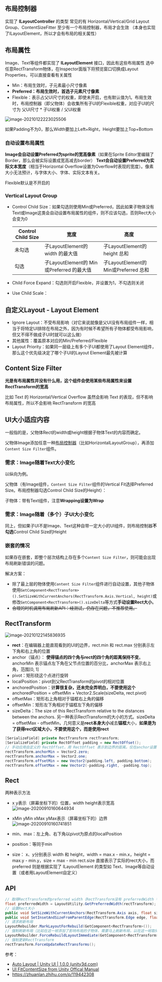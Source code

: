##  <span id="LayoutController">布局控制器</span>

实现了 **ILayoutController** 的类型
常见的有 Horizontal/Vertical/Grid Layout Group、ContentSizeFitter
至少有一个布局控制器，布局才会生效
（本身也实现了ILayoutElement，所以才会有布局的相关属性）

## 布局属性

Image、Text等组件都实现了 **ILayoutElement** 接口，因此有这些布局属性
选中任意RectTransform物体，在Inspector面版下将预览窗口切换成Layout Properties，可以直接查看有关属性

- Min：布局生效时，子元素最小尺寸像素
- **Preferred：布局生效时，首选子元素尺寸像素**
- Flexible：表示占父UI尺寸的权重，即使未开启，也有默认值为1。布局生效时，布局控制器（即父物体）会收集所有子UI的Flexible权重，对应子UI的尺寸为 父UI尺寸 * 子UI权重 / 父UI权重

![image-20210122223025506](assets/image-20210122223025506.png)

如果Padding不为0，那么Width要加上Left+Right，Height要加上Top+Bottom

### 自动设置布局属性

**Image会自动设置Preferred为sprite的宽高像素**（如果在Sprite Editor里编辑了Border，那么会被实际设置成宽高减去border）
**Text会自动设置Preferred为实际文本宽度**（相当于Horizontal Overflow设置为Overflow时表现的宽度）。像素大小无法预计，与字体大小、字体、实际文本有关。

Flexible默认是不开启的

### Vertical Layout Group

- Control Child Size：如果勾选则使用Min或Preferred，因此如果子物体没有Text或Image这类会自动设置布局属性的组件，则不应该勾选，否则Rect大小会变为0

    | Control Child Size | 宽度                                      | 高度                                  |
    | ------------------ | ----------------------------------------- | ------------------------------------- |
    | 未勾选             | 子LayoutElement的 width 的最大值          | 子LayoutElement的 height 总和         |
    | 勾选               | 子LayoutElement的 Min或Preferred 的最大值 | 子LayoutElement的 Min或Preferred 总和 |

- Child Force Expand：勾选则开启Flexible，并设置为1，不勾选则关闭

- Use Child Scale：

## 自定义Layout - Layout Element

- Ignore Layout：不受布局影响（对它来说就像是父UI没有布局组件一样，相当于将特定UI排除在布局之外，因为有时候不希望所有子物体都受布局影响，但又不得不做成子UI时就可以这么做）
- 其他属性：覆盖原本对应的Min/Preferred/Flexible
- Layout Priority：如果同一层级上有多个子UI都使用了Layout Element组件，那么这个优先级决定了哪个子UI的Layout Element最先被计算

## Content Size Filter

**光是有布局属性并没有什么用，这个组件会使用某些布局属性来设置RectTransform的宽高**

比如 Text 的 Horizontal/Vertical Overflow 虽然会影响 Text 的表现，但不影响布局属性，所以不会影响 RectTransform 的宽高

## UI大小适应内容

一般指的是，父物体Rect的width或height根据子物体Text的内容而确定。

父物体Image添加任意一种[布局控制器](#LayoutController)（比如HorizontalLayoutGroup），再添加`Content Size Filter`组件。

### 需求：Image随着Text大小变化

以纵向为例。

父物体（有Image组件，`Content Size Filter`组件的Vertical Fit选择Preferred Size。布局控制器勾选Control Child Size的Height）：

子物体：带有Text组件，注意**Wrapping设置为Wrap**

### 需求：Image随着（多个）子UI大小变化

同上，但如果子UI不是Image、Text这种自带一定大小的UI组件，则布局控制器**不勾选**Control Child Size的Height

### 嵌套的情况

如果存在嵌套，即整个层次结构上存在多个`Content Size Filter`，则可能会出现布局刷新错误的问题。

解决方案：

- 除了最上层的物体使用`Content Size Filter`组件进行自动设置，其他子物体使用`GetComponent<RectTransform>().SetSizeWithCurrentAnchors(RectTransform.Axis.Vertical, height)`或修改`GetComponent<RectTransform>().sizeDelta`等方式**手动设置Rect大小**。
- ~~合理的时机调用布局刷新API：经测试，仍存在问题，不推荐使用。~~

## RectTransform

![image-20210122145836935](assets/image-20210122145836935.png)

-   **rect**：在编辑器上能直观看到的UI的边界，rect.min 和 rect.max 分别表示左下角和右上角的位置
-   anchor（锚点）： **使得锚点的四个角与rect的四个角的距离保持不变**。anchorMin 表示锚点左下角在父节点位置的百分比，anchorMax 表示右上角，范围[0, 1]
-   pivot：矩形绕这个点进行旋转
-   localPosition：pivot到父RectTransform的pivot的相对位置
-   anchoredPosition：**计算很复杂，还未完全弄明白，不要使用这个** anchoredPosition = offsetMin + Vector2.Scale(sizeDelta, rect.pivot)
-   offsetMax：矩形右上角相对于锚框右上角的偏移
-   offsetMin：矩形左下角相对于锚框左下角的偏移
-   sizeDelta：The size of this RectTransform relative to the distances between the anchors. 另一种表示RectTransform的大小的方式。sizeDelta = offsetMax - offsetMin，几何意义是**rect本身大小**减去**锚框**大小，**如果是为了获得rect区域大小，不要使用这个，而是使用rect**

``` csharp
[SerializeField] private RectTransform rectTransform;
[SerializeField] private RectOffset padding = new RectOffset();
// 手动应用自定义的 RectOffset，用 RectOffset 表示到边界的距离。仅在anchor设置在四个角落时的情况下有效，即 anchorMin = Vector2.zero 且 anchorMax = Vector2.one
rectTransform.anchorMin = Vector2.zero;
rectTransform.anchorMax = Vector2.one;
rectTransform.offsetMin = new Vector2(padding.left, padding.bottom);
rectTransform.offsetMax = new Vector2(-padding.right, -padding.top);
```

## Rect

两种表示方法

-   x y表示（屏幕坐标下的）位置，width height表示宽高
    ![image-20200910160644934](assets/image-20200910160644934-1611377377044.png)
-   xMin yMin xMax yMax表示（屏幕坐标下的）边界
    ![image-20200910160741851](assets/image-20200910160741851-1611377377045.png)

-   min、max：左上角、右下角以pivot为原点的localPosition
-   position：等同于min
-   size： x、y分别表示 width 和 height，width = max.x - min.x，height = max.y - min.y，size = max - min
    rect.size 直接表示了实际的rect大小，而 preferred 则是根据实现了 ILayoutElement 的类型如 Text、Image等自动设置（或者用LayoutElement自定义）

## API

``` csharp
// 取得RectTransform的preferred width（RectTransform没有 preferredWidth 字段）
float preferredWidth = LayoutUtility.GetPreferredWidth(rectTransform);
// 设置Rect大小
public void SetSizeWithCurrentAnchors(RectTransform.Axis axis, float size);
public void SetInsetAndSizeFromParentEdge(RectTransform.Edge edge, float inset, float size);
// 请求刷新布局
LayoutRebuilder.MarkLayoutForRebuild(GetComponent<RectTransform>());
// 强制刷新布局（比如在这一帧添加了影响布局的子物体，需要马上刷新布局，以在这一帧取得某些子物体在新布局中的正确位置，否则布局下一帧才刷新，那得到的值就错误）
LayoutRebuilder.ForceRebuildLayoutImmediate(GetComponent<RectTransform>());
// 强制更新RectTransform
rectTransform.ForceUpdateRectTransforms();
```

参考：

-   [Auto Layout | Unity UI | 1.0.0 (unity3d.com)](https://docs.unity3d.com/Packages/com.unity.ugui@1.0/manual/UIAutoLayout.html)
-   [UI FitContentSize from Unity Offical Manual](https://docs.unity3d.com/Packages/com.unity.ugui@1.0/manual/HOWTO-UIFitContentSize.html)
-   https://zhuanlan.zhihu.com/p/119442308